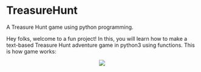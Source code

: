 # TreasureHunt

A Treasure Hunt game using python programming. 

Hey folks, welcome to a fun project! In this, you will learn how to make a text-based Treasure Hunt adventure game in python3 using functions. 
This is how game works:

<p align = center>
<img src="https://user-images.githubusercontent.com/96646600/183358955-16532c00-cf28-4264-b652-4e0ccfd48510.jpg">
</p>

